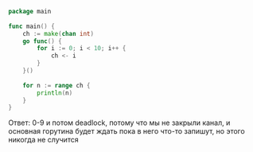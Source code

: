 ```go
package main
 
func main() {
    ch := make(chan int)
    go func() {
        for i := 0; i < 10; i++ {
            ch <- i
        }
    }()
 
    for n := range ch {
        println(n)
    }
}
```
Ответ: 0-9 и потом deadlock, потому что мы не закрыли канал, и основная горутина будет ждать пока в него что-то запишут, но этого никогда не случится